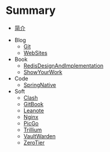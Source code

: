 # Summary
- [简介](README.md)

* Blog
    * [Git](./Blog/Git.md)
    * [WebSites](./Blog/WebSites.md)
* Book
    * [RedisDesignAndImplementation](./Book/RedisDesignAndImplementation.md)
    * [ShowYourWork](./Book/ShowYourWork.md)
* Code
    * [SpringNative](./Code/SpringNative.md)
* Soft
    * [Clash](./Soft/Clash.md)
    * [GitBook](./Soft/GitBook.md)
    * [Leanote](./Soft/Leanote.md)
    * [Nginx](./Soft/Nginx.md)
    * [PicGo](./Soft/PicGo.md)
    * [Trillium](./Soft/Trillium.md)
    * [VaultWarden](./Soft/VaultWarden.md)
    * [ZeroTier](./Soft/ZeroTier.md)
